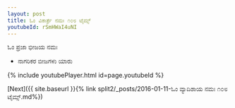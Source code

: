 ```yaml
---
layout: post
title: ಓಂ ವಿಕಾರ್ತ್ರೆ ನಮಃ ೧೦೮ ಟೈಮ್ಸ್
youtubeId: rSmHWaI4uNI
---
```

 
 
 ಓಂ ಪ್ರಜಾ ಭೀಜಯ ನಮಃ  
 
 -  ನಾಗರಿಕರ ಬೀಜಗಳು ಯಾರು 
 
  
 
  
 
 
 
 
 
 


{% include youtubePlayer.html id=page.youtubeId %}
 
[Next]({{ site.baseurl }}{% link  split2/_posts/2016-01-11-ಓಂ ವ್ಯಾದಿಶಾಯ ನಮಃ ೧೦೮ ಟೈಮ್ಸ್.md%})
 
